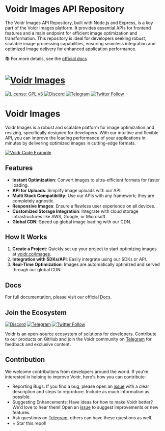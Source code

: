 # Voidr Images API Repository

The Voidr Images API Repository, built with Node.js and Express, is a key part of the Voidr Images platform. It provides essential APIs for frontend features and a main endpoint for efficient image optimization and transformation. This repository is ideal for developers seeking robust, scalable image processing capabilities, ensuring seamless integration and optimized image delivery for enhanced application performance.

📚 For more details, see the [official docs](https://voidr-images-en.readme.io/reference/intro)

# [![Voidr Images](https://img.voidr.co/voidr/compress:100/convert:webp/fetch/https://api.voidr.co/v1/images/raw/voidr/voidr-banner-en_1701195001454.png)](https://voidr.co/images)

[![License: GPL v3](https://img.shields.io/badge/License-GPLv3-blue.svg)](https://www.gnu.org/licenses/gpl-3.0)
[![Discord](https://img.shields.io/badge/Discord-7289DA?style=flat-square&logo=discord&logoColor=white)](https://discord.gg/Wk6dfhJu)
[![Telegram](https://img.shields.io/badge/Telegram-2CA5E0?style=flat-squeare&logo=telegram&logoColor=white)](https://t.me/comunidadevoidr/1)
[![Twitter Follow](https://img.shields.io/twitter/follow/Voidr_co?style=social)](https://twitter.com/Voidr_co)

# Voidr Images

Voidr Images is a robust and scalable platform for image optimization and resizing, specifically designed for developers. With our intuitive and flexible API, you can improve the loading performance of your applications in minutes by delivering optimized images in cutting-edge formats.

[![Voidr Code Example](https://img.voidr.co/voidr/compress:100/convert:webp/fetch/https://api.voidr.co/v1/images/raw/voidr/code-example-clean.png)](https://voidr-images-en.readme.io/reference/intro)

## Features

- **Instant Optimization**: Convert images to ultra-efficient formats for faster loading.
- **API for Uploads**: Simplify image uploads with our API.
- **Multi Stack Compatibility**: Use our APIs with any framework; they are completely agnostic.
- **Responsive Images**: Ensure a flawless user experience on all devices.
- **Customized Storage Integration**: Integrate with cloud storage infrastructures like AWS, Google, or Microsoft.
- **Global CDN**: Speed up global image loading with our CDN.

## How It Works

1. **Create a Project**: Quickly set up your project to start optimizing images at [voidr.co/images](https://voidr.co/images).
2. **Integration with SDKs/API**: Easily integrate using our SDKs or API.
3. **Real-Time Optimization**: Images are automatically optimized and served through our global CDN.

## Docs

For full documentation, please visit our official [Docs](https://voidr-images-en.readme.io/reference/intro).

## Join the Ecosystem

[![Discord](https://img.shields.io/badge/Discord-7289DA?style=flat-square&logo=discord&logoColor=white)](https://discord.gg/Wk6dfhJu)
[![Telegram](https://img.shields.io/badge/Telegram-2CA5E0?style=flat-squeare&logo=telegram&logoColor=white)](https://t.me/comunidadevoidr/1)
[![Twitter Follow](https://img.shields.io/twitter/follow/Voidr_co?style=social)](https://twitter.com/Voidr_co)

Voidr is an open-source ecosystem of solutions for developers. Contribute to our products on GitHub and join the Voidr community on [Telegram](https://t.me/comunidadevoidr/1) for feedback and exclusive content.

## Contribution

We welcome contributions from developers around the world. If you're interested in helping to improve Voidr, here's how you can contribute:

- Reporting Bugs: If you find a bug, please open an [issue](https://github.com/voidr-team/voidr-web/issues) with a clear description and steps to reproduce. Include as much information as possible.
- Suggesting Enhancements: Have ideas for how to make Voidr better? We'd love to hear them! Open an [issue](https://github.com/voidr-team/voidr-web/issues) to suggest improvements or new features.
- Ask questions on [Telegram](https://t.me/comunidadevoidr/1), others can have these questions as well.
- ⭐️ Star this repo!!
